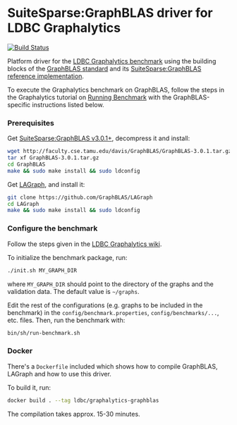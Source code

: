 # SuiteSparse:GraphBLAS driver for LDBC Graphalytics

[![Build Status](https://travis-ci.com/FTSRG/ldbc-graphalytics-platform-graphblas.svg?branch=master)](https://travis-ci.com/FTSRG/ldbc-graphalytics-platform-graphblas)

Platform driver for the [LDBC Graphalytics benchmark](https://graphalytics.org) using the building blocks of the [GraphBLAS standard](http://graphblas.org/) and its [SuiteSparse:GraphBLAS reference implementation](http://faculty.cse.tamu.edu/davis/GraphBLAS.html).

To execute the Graphalytics benchmark on GraphBLAS, follow the steps in the Graphalytics tutorial on [Running Benchmark](https://github.com/ldbc/ldbc_graphalytics/wiki/Manual%3A-Running-Benchmark) with the GraphBLAS-specific instructions listed below.

### Prerequisites

Get [SuiteSparse:GraphBLAS v3.0.1+](http://faculty.cse.tamu.edu/davis/GraphBLAS.html), decompress it and install:

```bash
wget http://faculty.cse.tamu.edu/davis/GraphBLAS/GraphBLAS-3.0.1.tar.gz
tar xf GraphBLAS-3.0.1.tar.gz
cd GraphBLAS
make && sudo make install && sudo ldconfig
```

Get [LAGraph](https://github.com/GraphBLAS/LAGraph), and install it:

```bash
git clone https://github.com/GraphBLAS/LAGraph
cd LAGraph
make && sudo make install && sudo ldconfig
```

### Configure the benchmark

Follow the steps given in the [LDBC Graphalytics wiki](https://github.com/ldbc/ldbc_graphalytics/wiki).

To initialize the benchmark package, run:

```bash
./init.sh MY_GRAPH_DIR
```

where `MY_GRAPH_DIR` should point to the directory of the graphs and the validation data. The default value is `~/graphs`.

Edit the rest of the configurations (e.g. graphs to be included in the benchmark) in the `config/benchmark.properties`, `config/benchmarks/...`, etc. files.
Then, run the benchmark with:

```bash
bin/sh/run-benchmark.sh
```

### Docker

There's a `Dockerfile` included which shows how to compile GraphBLAS, LAGraph and how to use this driver.

To build it, run:

```bash
docker build . --tag ldbc/graphalytics-graphblas
```

The compilation takes approx. 15-30 minutes.
